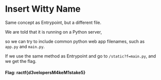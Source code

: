 # Insert Witty Name

Same concept as Entrypoint, but a different file. 

We are told that it is running on a Python server, 

so we can try to include common python web app filenames, such as `app.py` and `main.py`.

If we use the same method as Entrypoint and go to `/static?f=main.py`, and we get the flag.

#### Flag: ractf{d3velopersM4keM1stake5}
